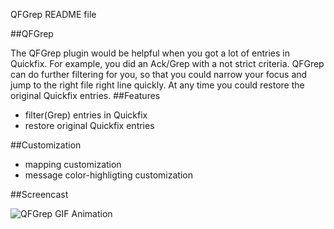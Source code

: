 QFGrep README file

##QFGrep

The QFGrep plugin would be helpful when you got a lot of entries in Quickfix.  For example, you did an Ack/Grep with a not strict criteria. QFGrep can do further filtering for you, so that you could narrow your focus and jump to the right file right line quickly. At any time you could restore the original Quickfix entries. 
##Features

- filter(Grep) entries in Quickfix
- restore original Quickfix entries

##Customization

- mapping customization
- message color-highligting customization

##Screencast

![QFGrep GIF Animation](https://lh6.googleusercontent.com/--RzG-d1pRmc/UVDy8gPgjLI/AAAAAAAAGq4/beCMVN6TJXg/s971/20130326_020156.gif, "screencast")
